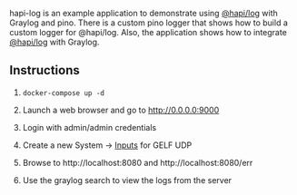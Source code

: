 hapi-log is an example application to demonstrate using [@hapi/log](https://www.npmjs.com/package/@hapi/log) with Graylog and pino.
There is a custom pino logger that shows how to build a custom logger for @hapi/log.
Also, the application shows how to integrate [@hapi/log](https://www.npmjs.com/package/@hapi/log) with Graylog.

## Instructions

1. `docker-compose up -d`

2. Launch a web browser and go to http://0.0.0.0:9000

3. Login with admin/admin credentials

4. Create a new System -> [Inputs](http://0.0.0.0:9000/system/inputs) for GELF UDP

5. Browse to http://localhost:8080 and http://localhost:8080/err

6. Use the graylog search to view the logs from the server
